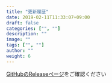 ```yaml
---
title: "更新履歴"
date: 2019-02-11T11:33:07+09:00
draft: false
categories: ["", ""]
description: ""
image: ""
tags: ["", ""]
author: ""
weight: 6
---
```


[GitHubのReleaseページ](https://github.com/synqark/Arktoon-Shaders/releases)をご確認ください
